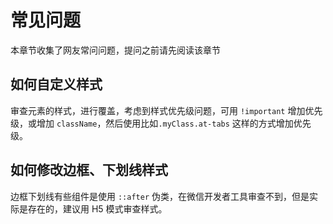 # 常见问题

本章节收集了网友常问问题，提问之前请先阅读该章节

## 如何自定义样式

审查元素的样式，进行覆盖，考虑到样式优先级问题，可用 `!important` 增加优先级，或增加 `className`，然后使用比如`.myClass.at-tabs` 这样的方式增加优先级。

## 如何修改边框、下划线样式

边框下划线有些组件是使用 `::after` 伪类，在微信开发者工具审查不到，但是实际是存在的，建议用 H5 模式审查样式。
